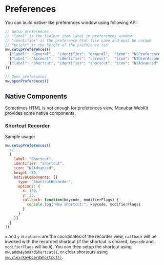 # Preferences

You can build native-like preferences window using following API:

```js
// Setup preferences
// "label" is the toolbar item label in preferences window
// "identifier" is the preference html file name and must be unique
// "height" is the height of the preference tab
mw.setupPreferences([
  {"label": "General",  "identifier": "general",  "icon": "NSPreferencesGeneral", "height": 192},
  {"label": "Account",  "identifier": "account",  "icon": "NSUserAccounts",       "height": 102},
  {"label": "Shortcut", "identifier": "shortcut", "icon": "NSAdvanced",           "height": 120}
])

// Open preferences
mw.openPreferences()
```

## Native Components

Sometimes HTML is not enough for preferences view, Menubar WebKit provides some native components.

### Shortcut Recorder

Sample usage:

```js
mw.setupPreferences([
  //...
  {
    label: "Shortcut",
    identifier: "shortcut",
    icon: "NSAdvanced",
    height: 80,
    nativeComponents: [{
      type: "ShortcutRecorder",
      options: {
        x: 140,
        y: 28,
        callback: function(keycode, modifierFlags) {
          console.log("New shortcut:", keycode, modifierFlags)
        }
      }
    }]
  }
])
```

`x` and `y` in `options` are the coordinates of the recorder view, `callback` will be invoked with the recorded shortcut (if the shortcut is cleared, `keycode` and `modifierFlags` will be `0`). You can then setup the shortcut using [`mw.addKeyboardShortcut()`](https://github.com/HackPlan/menubar-webkit#api), or clear shortcuts using [`mw.clearKeyboardShortcut()`](https://github.com/HackPlan/menubar-webkit#api).
